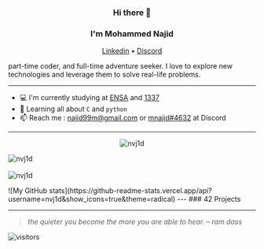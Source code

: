 <h3 align="center">Hi there 👋</h3>
<h3 align="center">I'm Mohammed Najid</h3>
<p align="center">
  <a href="https://www.linkedin.com/in/mnj1/">Linkedin</a> •
  <a href="#">Discord</a>
</p>

<!-- Passionate self-taught web developer with over ten years of experience, -->
part-time coder, and full-time adventure seeker. I love to explore new technologies and leverage them to solve real-life problems.

---

- 💻 I'm currently studying at [ENSA](http://ensak.usms.ac.ma/) and [1337](https://www.1337.ma/)
- 🌱 Learning all about `C` and `python`
- 📫 Reach me : najid99m@gmail.com or [mnajid#4632](#) at Discord
<!-- - ⚡️ Fun fact: I'm a huge fan of **Serial Experiments Lain** and **Harry Potter** -->

---

<p align="center">
   <img src="https://badge42.herokuapp.com/api/stats/mnajid?darkmode=true&cursus=42cursus)" alt="nvj1d" />
  
  <img src="https://github-readme-stats.vercel.app/api?username=nvj1d&show_icons=true&theme=radical" alt="nvj1d" /></a>
  <br>
  <br>
  <img src="https://github-readme-stats.vercel.app/api/top-langs/?username=nvj1d&layout=compact&theme=radical" alt="nvj1d" /></a>
</p>
![My GitHub stats](https://github-readme-stats.vercel.app/api?username=nvj1d&show_icons=true&theme=radical)
---
### 42 Projects
<p align="center">
  <!-- <a href="https://github.com/42-libft"><img src="img/libft.png" alt="libft 115/100"></a> -->
</p>

---

> *the quieter you become the more you are able to hear. – ram dass*

![visitors](https://visitor-badge.glitch.me/badge?page_id=nvj1d&left_color=gray&right_color=blue)

<!--
**nvj1d/nvj1d** is a ✨ _special_ ✨ repository because its `README.md` (this file) appears on your GitHub profile.

Here are some ideas to get you started:

- 🔭 I’m currently working on ...
- 🌱 I’m currently learning ...
- 👯 I’m looking to collaborate on ...
- 🤔 I’m looking for help with ...
- 💬 Ask me about ...
- 📫 How to reach me: ...
- 😄 Pronouns: ...
- ⚡ Fun fact: ...
-->
